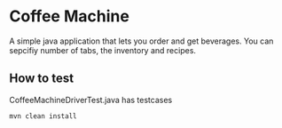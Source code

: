 # Coffee Machine

A simple java application that lets you order and get beverages. You can sepcifiy number of tabs, the inventory and recipes. 

## How to test

CoffeeMachineDriverTest.java has testcases 


```command
mvn clean install
```
